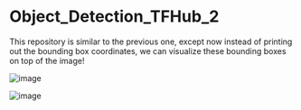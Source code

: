 # Object_Detection_TFHub_2
This repository is similar to the previous one, except now instead of printing out the bounding box coordinates, we can visualize these bounding boxes on top of the image!

![image](https://user-images.githubusercontent.com/64538407/113471827-5e4f6e80-945f-11eb-8624-2998428316d2.png)

![image](https://user-images.githubusercontent.com/64538407/113471835-690a0380-945f-11eb-9e0b-8c0c914f0db4.png)
